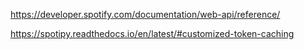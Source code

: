 https://developer.spotify.com/documentation/web-api/reference/

https://spotipy.readthedocs.io/en/latest/#customized-token-caching
